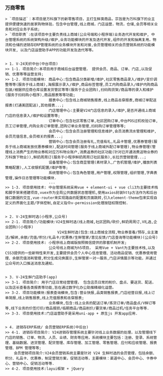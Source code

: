 ### 万商零售

    > `项目描述`：本项目是万科旗下的新零售项目，主打生鲜类商品，宗旨是为万科旗下的业主提供便捷快速的居家购物体验，包含中台管理,线上商城，门店运营，物流，仓储,会员等相关业务和对应业务子系统;
    > `项目职责`:在该项目中主要负责线上商城(公众号端和小程序端)业务迭代开发和维护, 中台管理系统的系统架构升级/维护,业务功能模块的开发及迭代开发,组件的开发和抽离复用，物流和仓储的进销存ERP管理系统的业务模块开发和对接,会员管理相关的会员营销系统的功能模块开发, 以及门店运营助手APP的功能开发及迭代等等。


    > 1. V-24天织中台(中台项目)
    >> 1-1. 项目简介:本项目用于商城后台运营管理， 提供会员、商品、订单、门店,以及促销、优惠等等运营支持;
    >> 1-2. 项目功能模块: 商品中心:包含商品分类新增/维护,社区零售商品录入/维护/变价调整等等(服务于线上商城),海报展示录入/维护,商品标签管理,员工内购商品录入/维护内购商品包装/根据供应商仓库设置发货管区等等(服务于企业团购),扫码购货架/商品等的录入和维护(服务于扫码购小程序),商品报表等等功能;
                        报表中心:包含线上商城销售报表,线上商品击穿报表,商城订单配送报表(打通美团配送),其他报表...;
                        门店管理中心:主要是V24门店信息的录入/维护,是否开通线上商城门店的信息录入/维护和设置等等;
                        订单中心:包含社区零售订单,社区团购订单,中台POS过机校验订单,员工订单管理,内购业务订单管理,团购订单业务管理,扫码购订单管理等等;
                        会员中心:包含会员注册管理和信息维护,会员消费流水管理和维护,会员充值信息,会员相关的报表...;
                        营销中心:包含会员注册有礼,充值有礼,礼品卡管理,优惠券管理(服务于线上商城发放优惠券模块),配送时间管理(服务于线上商城外配订单管理),物业券管理(管理线上消费产生的物业券和对应万科物业账户,消费返券的社区功能(针对已开通消费送物业券的万科旗下物业)),鲜奶周周订(服务于小程序鲜奶周周订社区服务),长拉页营销管理...;
                        设备管理中心:包含商显管理(素材录入,广告机管理/维护,播放列表策略配置),人工收银机配置/维护等等;
                        系统管理中心:包含角色管理,用户管理,权限管理,组织管理,字典表管理,操作日志管理等功能模块.
                        ...
    >> 1-3. 项目使用技术: 中台管理系统采用vue + element-ui + vue cli3为主要技术栈和脚手架来搭建项目,vuex作为全局公共数据状态管理机,使用axios封装http方法作为和后台接口数据的交互,vue-router来实现路由的配置和页面跳转,引入element-theme包来实现自定义的界面化主题/字体控制,自定义指令v-permission处理按钮权限控制.


    > 2. V-24生鲜时选(小程序,公众号)
    >> 2-1. 项目简介/功能模块:V24生鲜时选(线上商城,社区团购/砍价,鲜奶周周订,V礼选,企业团购)(小程序)
                            V24生鲜时选(包含:线上商城全流程,物业券查看/预存,业主激活/解绑,余额/充值/积分/礼品卡/优惠券/生鲜管家/意见反馈/门店查询等功能模块)(公众号)
    >> 2-2. 项目使用技术: 小程序线上商城版按照微信提供的那套机制开发;
                        公众号线上商城为h5项目， 采用Vue + Vant为主要技术栈,以及CSS3提供的一些新特性来开发,主要提供会员个人中心信息管理、活动商品促销、优惠券使用管理、余额充值消耗管理,积分生成兑换展示,生鲜管家一对一服务,门店详情展示等功能，并通过公众号的入口推送消息及通知，


    > 3. V-24生鲜门店助手(app)
    >> 3-1. 项目简介: 用于门店日常经营管理， 包含店员日常的削价、盘点、要送货、配送，以及店长查看各类报表等功能,旨在通过数字化办公助推精细化运营。
    >> 3-2. 项目功能模块:报表查询模块,包含:营业快报,品类销售报表,门店经营日报,线上订单简报,线上销售报表,线上充值报表和击穿报表;
                        业务模块,包含:线上业务的配送订单/拣货订单/商品盘点/V鲜订等等,线下业务的价签打印/商品报损/临期商品/商品削价/要货单/商品过机/任务平台等等.
    >> 3-3. 项目使用技术:门店运营助手是采用uni-app + 原生js 开发app应用.


    > 4. 进销存ERP系统/ 会员营销ERP系统(中后台)
    >> 4-1. 进销存项目简介: V24进销存管理系统主要针对线上业务数据的处理，以及管理线下门店的销售、订单、物流、人员、业绩、财务等应用，系统模块主要包括：注册、登录、系统管理、基础数据、进货管理、配货管理、库存管理、加工管理、零售管理、应付和应收管理、报表管理、BPM 管理等等;
        会员营销项目简介:V24会员营销系统主要是针对 V24 生鲜时选的会员管理，包括余额、积分、礼品卡、优惠券，制定营销方案，促销活动等，主要模块：渠道中心、会员中心、卡券中心、营销中心、促销活动等等.
    >> 4-2. 项目使用技术:layui框架 + jQuery
